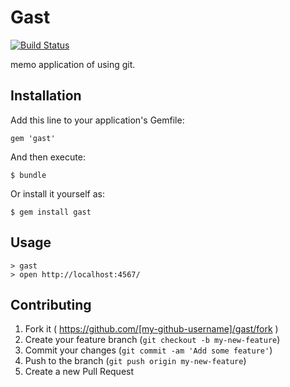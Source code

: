 # Gast

[![Build Status](https://travis-ci.org/futoase/gast.svg?branch=feature/support-travis)](https://travis-ci.org/futoase/gast)

memo application of using git.

## Installation

Add this line to your application's Gemfile:

    gem 'gast'

And then execute:

    $ bundle

Or install it yourself as:

    $ gem install gast

## Usage

```
> gast
> open http://localhost:4567/
```

## Contributing

1. Fork it ( https://github.com/[my-github-username]/gast/fork )
2. Create your feature branch (`git checkout -b my-new-feature`)
3. Commit your changes (`git commit -am 'Add some feature'`)
4. Push to the branch (`git push origin my-new-feature`)
5. Create a new Pull Request
